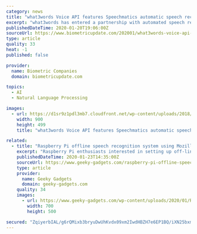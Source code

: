 ```yaml
---
category: news
title: "what3words Voice API features Speechmatics automatic speech recognition technology"
excerpt: "what3words has entered a partnership with automated speech recognition software provider Speechmatics for users to enter their what3words address by voice in their own language, the company announced. Under the partnership, the what3words Voice API leverages machine learning and automatic speech recognition from Speechmatics to deliver an API ..."
publishedDateTime: 2020-01-20T19:06:00Z
sourceUrl: https://www.biometricupdate.com/202001/what3words-voice-api-features-speechmatics-automatic-speech-recognition-technology
type: article
quality: 33
heat: -1
published: false

provider:
  name: Biometric Companies
  domain: biometricupdate.com

topics:
  - AI
  - Natural Language Processing

images:
  - url: https://d1sr9z1pdl3mb7.cloudfront.net/wp-content/uploads/2018/01/09162857/voice-biometrics-large2.jpg
    width: 900
    height: 499
    title: "what3words Voice API features Speechmatics automatic speech recognition technology"

related:
  - title: "Raspberry Pi offline speech recognition system using Mozilla’s Deepspeech Engine"
    excerpt: "Raspberry Pi enthusiasts interested in setting up off-line speech recognition on their Raspberry Pi 4 mini PC may be interested in a project published to the Hackster.io website this week by member Dmitry Maslov. The project is based on Mozilla’s Deepspeech Engine 0.6.1 and is equipped with a re-speaker and offers a service “faster than ..."
    publishedDateTime: 2020-01-23T14:35:00Z
    sourceUrl: https://www.geeky-gadgets.com/raspberry-pi-offline-speech-recognition-system-using-mozillas-deepspeech-engine-23-01-2020/
    type: article
    provider:
      name: Geeky Gadgets
      domain: geeky-gadgets.com
    quality: 34
    images:
      - url: https://www.geeky-gadgets.com/wp-content/uploads/2020/01/Raspberry-Pi-offline-speech-recognition.jpg
        width: 700
        height: 500

secured: "ZqiyerbIAL/g6rQMixb3bryuDwUhKvdx09xm2IwdHBZH7e6EP1BQ/iXN25bxmRwsdYdxo8A0XdXaWcMTKfgcA9RjahS3/hwleMDZXirRytxWb508Ornt6FgdzAawSknL5YVTUuRH1i2QJVi4yqwUlPeAPQzYwV4/ztXDJ4mmpQCo/DT72vQJDQOZsMO+T9n1htiH66T7B7A1DQKe7rTTm0WvyevCk3xDcHPJlqmryV4JEOQtr6Rp+TMVSbuFlkYit3BaS+u9vgChSXfT3vEKGCnr6fAZlHgAh0YaUc4G94Hsd8FEgHgDiiKrDakRs5thaBsSUNEo0ReCUGsFgIpIT6wt6hYnf9JKp/r9MNlCE2Ju4tYwkNL+jfIzd2PlwUDyU5fwlllHIHy+BdD2k5qHSk1WtDf93hk0FDDWGs//osD+XpwoJvnn1zC/RSy/OBdebZr14jslBJmreFwgOnVSnw==;4/onFG7sTbyEHIjd4FRvkg=="
---
```


